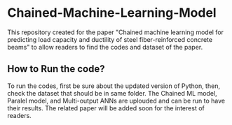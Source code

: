 # Chained-Machine-Learning-Model
This repository created for the paper "Chained machine learning model for predicting load capacity and ductility of steel fiber-reinforced concrete beams" to allow readers to find the codes and dataset of the paper.

## How to Run the code?
To run the codes, first be sure about the updated version of Python, then, check the dataset that should be in same folder. The Chained ML model, Paralel model, and Multi-output ANNs are uplouded and can be run to have their results.
The related paper will be added soon for the interest of readers.
